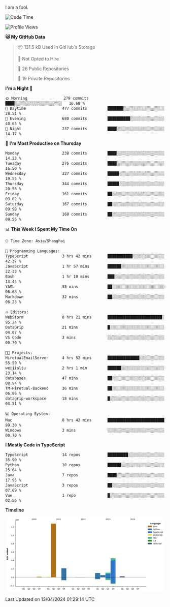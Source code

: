 I am a fool.

<!--START_SECTION:waka-->
![Code Time](http://img.shields.io/badge/Code%20Time-1%2C317%20hrs%2018%20mins-blue)

![Profile Views](http://img.shields.io/badge/Profile%20Views-7-blue)

**🐱 My GitHub Data** 

> 📦 131.5 kB Used in GitHub's Storage 
 > 
> 🚫 Not Opted to Hire
 > 
> 📜 26 Public Repositories 
 > 
> 🔑 19 Private Repositories 
 > 
**I'm a Night 🦉** 

```text
🌞 Morning                279 commits         ████░░░░░░░░░░░░░░░░░░░░░   16.68 % 
🌆 Daytime                477 commits         ███████░░░░░░░░░░░░░░░░░░   28.51 % 
🌃 Evening                680 commits         ██████████░░░░░░░░░░░░░░░   40.65 % 
🌙 Night                  237 commits         ████░░░░░░░░░░░░░░░░░░░░░   14.17 % 
```
📅 **I'm Most Productive on Thursday** 

```text
Monday                   238 commits         ████░░░░░░░░░░░░░░░░░░░░░   14.23 % 
Tuesday                  276 commits         ████░░░░░░░░░░░░░░░░░░░░░   16.50 % 
Wednesday                327 commits         █████░░░░░░░░░░░░░░░░░░░░   19.55 % 
Thursday                 344 commits         █████░░░░░░░░░░░░░░░░░░░░   20.56 % 
Friday                   161 commits         ██░░░░░░░░░░░░░░░░░░░░░░░   09.62 % 
Saturday                 167 commits         ██░░░░░░░░░░░░░░░░░░░░░░░   09.98 % 
Sunday                   160 commits         ██░░░░░░░░░░░░░░░░░░░░░░░   09.56 % 
```


📊 **This Week I Spent My Time On** 

```text
🕑︎ Time Zone: Asia/Shanghai

💬 Programming Languages: 
TypeScript               3 hrs 42 mins       ███████████░░░░░░░░░░░░░░   42.37 % 
JavaScript               1 hr 57 mins        ██████░░░░░░░░░░░░░░░░░░░   22.33 % 
Bash                     1 hr 10 mins        ███░░░░░░░░░░░░░░░░░░░░░░   13.44 % 
YAML                     35 mins             ██░░░░░░░░░░░░░░░░░░░░░░░   06.68 % 
Markdown                 32 mins             ██░░░░░░░░░░░░░░░░░░░░░░░   06.23 % 

🔥 Editors: 
WebStorm                 8 hrs 21 mins       ████████████████████████░   95.24 % 
DataGrip                 21 mins             █░░░░░░░░░░░░░░░░░░░░░░░░   04.07 % 
VS Code                  3 mins              ░░░░░░░░░░░░░░░░░░░░░░░░░   00.70 % 

🐱‍💻 Projects: 
HiretualEmailServer      4 hrs 52 mins       ██████████████░░░░░░░░░░░   55.59 % 
weijialiu                2 hrs 1 min         ██████░░░░░░░░░░░░░░░░░░░   23.14 % 
databases                47 mins             ██░░░░░░░░░░░░░░░░░░░░░░░   08.94 % 
TM-Hiretual-Backend      36 mins             ██░░░░░░░░░░░░░░░░░░░░░░░   06.86 % 
datagrip-workspace       18 mins             █░░░░░░░░░░░░░░░░░░░░░░░░   03.51 % 

💻 Operating System: 
Mac                      8 hrs 42 mins       █████████████████████████   99.30 % 
Windows                  3 mins              ░░░░░░░░░░░░░░░░░░░░░░░░░   00.70 % 
```

**I Mostly Code in TypeScript** 

```text
TypeScript               14 repos            █████████░░░░░░░░░░░░░░░░   35.90 % 
Python                   10 repos            ██████░░░░░░░░░░░░░░░░░░░   25.64 % 
Java                     7 repos             ████░░░░░░░░░░░░░░░░░░░░░   17.95 % 
JavaScript               3 repos             ██░░░░░░░░░░░░░░░░░░░░░░░   07.69 % 
Vue                      1 repo              █░░░░░░░░░░░░░░░░░░░░░░░░   02.56 % 
```



**Timeline**

![Lines of Code chart](https://raw.githubusercontent.com/VeejaLiu/VeejaLiu/master/assets/bar_graph.png)


 Last Updated on 13/04/2024 01:29:14 UTC
<!--END_SECTION:waka-->
